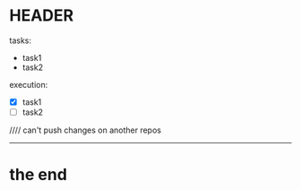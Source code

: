 # HEADER

tasks:
- task1
- task2

execution:
- [x] task1
- [ ] task2

//// can't push changes on another repos

---
# the end
